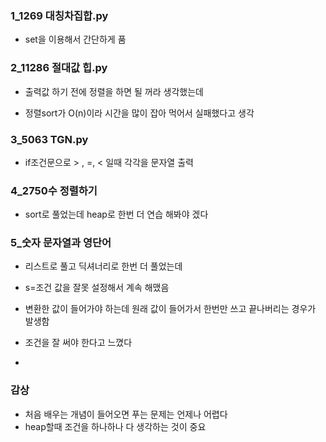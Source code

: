 ### 1_1269 대칭차집합.py

- set을 이용해서 간단하게 품

### 2_11286 절대값 힙.py

- 출력값 하기 전에 정렬을 하면 될 꺼라 생각했는데

- 정렬sort가 O(n)이라 시간을 많이 잡아 먹어서 실패했다고 생각

### 3_5063 TGN.py

- if조건문으로 > , =, < 일때 각각을 문자열 출력

### 4_2750수 정렬하기

- sort로 풀었는데 heap로 한번 더 연습 해봐야 겠다

### 5_숫자 문자열과 영단어

- 리스트로 풀고 딕셔너리로 한번 더 풀었는데

- s=조건 값을 잘못 설정해서 계속 해맸음

- 변환한 값이 들어가야 하는데 원래 값이 들어가서 한번만 쓰고 끝나버리는 경우가 발생함

- 조건을 잘 써야 한다고 느꼈다

- 

### 감상

- 처음 배우는 개념이 들어오면 푸는 문제는 언제나 어렵다
- heap할때 조건을 하나하나 다 생각하는 것이 중요
